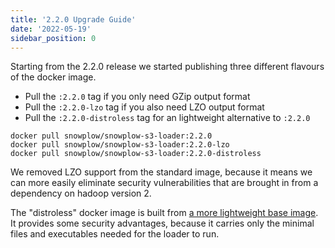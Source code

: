 ```yaml
---
title: '2.2.0 Upgrade Guide'
date: '2022-05-19'
sidebar_position: 0
---
```


Starting from the 2.2.0 release we started publishing three different flavours of the docker image.

- Pull the `:2.2.0` tag if you only need GZip output format
- Pull the `:2.2.0-lzo` tag if you also need LZO output format
- Pull the `:2.2.0-distroless` tag for an lightweight alternative to `:2.2.0`

```
docker pull snowplow/snowplow-s3-loader:2.2.0
docker pull snowplow/snowplow-s3-loader:2.2.0-lzo
docker pull snowplow/snowplow-s3-loader:2.2.0-distroless
```

We removed LZO support from the standard image, because it means we can more easily eliminate security vulnerabilities that are brought in from a dependency on hadoop version 2.

The "distroless" docker image is built from [a more lightweight base image](https://github.com/GoogleContainerTools/distroless). It provides some security advantages, because it carries only the minimal files and executables needed for the loader to run.
